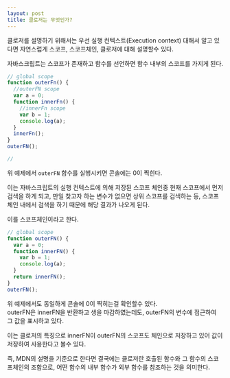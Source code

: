 ```yaml
---
layout: post
title: 클로저는 무엇인가?
---
```


클로저를 설명하기 위해서는 우선 실행 컨텍스트(Execution context) 대해서 알고 있다면 자연스럽게 스코프, 스코프체인, 클로저에 대해 설명할수 있다.

자바스크립트는 스코프가 존재하고 함수를 선언하면 함수 내부의 스코프를 가지게 된다.

```javascript
// global scope
function outerFn() {
  //outerFN scope
  var a = 0;
  function innerFn() {
    //innerFn scope
    var b = 1;
    console.log(a);
  }
  innerFn();
}
outerFN();

//
```

위 예제에서 `outerFN` 함수를 실행시키면 콘솔에는 0이 찍힌다.

이는 자바스크립트의 실행 컨텍스트에 의해 저장된 스코프 체인중 현재 스코프에서 먼저 검색을 하게 되고, 만일 찾고자 하는 변수가 없으면 상위 스코프를 검색하는 등, 스코프 체인 내에서 검색을 하기 때문에 해당 결과가 나오게 된다.

이를 스코프체인이라고 한다.

```javascript
// global scope
function outerFN() {
  var a = 0;
  function innerFN() {
    var b = 1;
    console.log(a);
  }
  return innerFN();
}
outerFN();
```

위 예제에서도 동일하게 콘솔에 0이 찍히는걸 확인할수 있다.  
outerFN은 innerFN을 반환하고 생을 마감하였는데도, outerFN의 변수에 접근하여 그 값을 표시하고 있다.

이는 클로저의 특징으로 innerFN이 outerFN의 스코프도 체인으로 저장하고 있어 값이 저장하여 사용한다고 볼수 있다.

즉, MDN의 설명을 기준으로 한다면 결국에는 클로저란 호출된 함수와 그 함수의 스코프체인의 조합으로, 어떤 함수의 내부 함수가 외부 함수를 참조하는 것을 의미한다.
